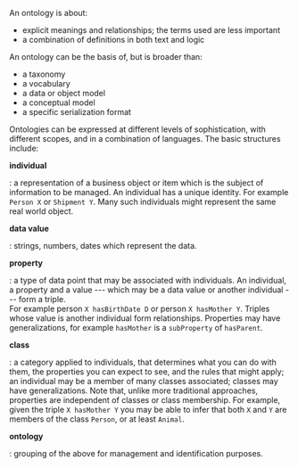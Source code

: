 An ontology is about:

- explicit meanings and relationships; the terms used are less important
- a combination of definitions in both text and logic

An ontology can be the basis of, but is broader than:

- a taxonomy
- a vocabulary
- a data or object model
- a conceptual model
- a specific serialization format

Ontologies can be expressed at different levels of sophistication, with different scopes,
and in a combination of languages.
The basic structures include:

**individual**

:   a representation of a business object or item which is the subject of information to be managed.
    An individual has a unique identity. For example `Person X` or `Shipment Y`.
    Many such individuals might represent the same real world object.

**data value**

:   strings, numbers, dates which represent the data.

**property**

:   a type of data point that may be associated with individuals.
    An individual, a property and a value --- which may be a data value or another
    individual --- form a triple.<br/>
    For example person `X hasBirthDate D` or person `X hasMother Y`.
    Triples whose value is another individual form relationships.
    Properties may have generalizations, for example `hasMother` is a
    `subProperty` of `hasParent`.

**class**

:   a category applied to individuals, that determines what you can do with them,
    the properties you can expect to see, and the rules that might apply;
    an individual may be a member of many classes associated;
    classes may have generalizations.
    Note that, unlike more traditional approaches, properties are independent of
    classes or class membership.
    For example, given the triple `X hasMother Y` you may be able to infer that both
    `X` and `Y` are members of the class `Person`, or at least `Animal`.

**ontology**

:   grouping of the above for management and identification purposes.




